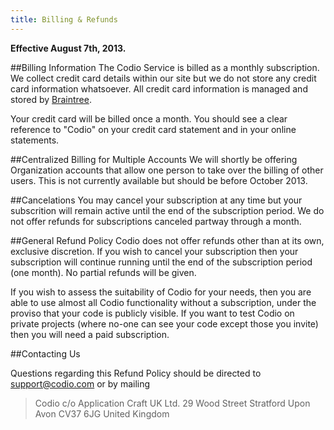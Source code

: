 ```yaml
---
title: Billing & Refunds
---
```

**Effective August 7th, 2013.**

##Billing Information
The Codio Service is billed as a monthly subscription. We collect credit card details within our site but we do not store any credit card information whatsoever. All credit card information is managed and stored by [Braintree](https://www.braintreepayments.com/).

Your credit card will be billed once a month. You should see a clear reference to "Codio" on your credit card statement and in your online statements.

##Centralized Billing for Multiple Accounts
We will shortly be offering Organization accounts that allow one person to take over the billing of other users. This is not currently available but should be before October 2013.

##Cancelations
You may cancel your subscription at any time but your subscrition will remain active until the end of the subscription period. We do not offer refunds for subscriptions canceled partway through a month.

##General Refund Policy
Codio does not offer refunds other than at its own, exclusive discretion. If you wish to cancel your subscription then your subscription will continue running until the end of the subscription period (one month). No partial refunds will be given.

If you wish to assess the suitability of Codio for your needs, then you are able to use almost all Codio functionality without a subscription, under the proviso that your code is publicly visible. If you want to test Codio on private projects (where no-one can see your code except those you invite) then you will need a paid subscription.


##Contacting Us

Questions regarding this Refund Policy should be directed to support@codio.com or by mailing

> Codio
> c/o Application Craft UK Ltd.
> 29 Wood Street
> Stratford Upon Avon
> CV37 6JG
> United Kingdom
